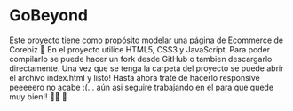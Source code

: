 # GoBeyond
Este proyecto tiene como propósito modelar una página de Ecommerce de Corebiz :sparkler:
En el proyecto utilice HTML5, CSS3 y JavaScript.
Para poder compilarlo se puede hacer un fork desde GitHub o tambien descargarlo directamente.
Una vez que se tenga la carpeta del proyecto se puede abrir el archivo index.html y listo!
Hasta ahora trate de hacerlo responsive peeeeero no acabe :(... aún asi seguire trabajando en el para que quede muy bien!! 🐛🐛
🐛
